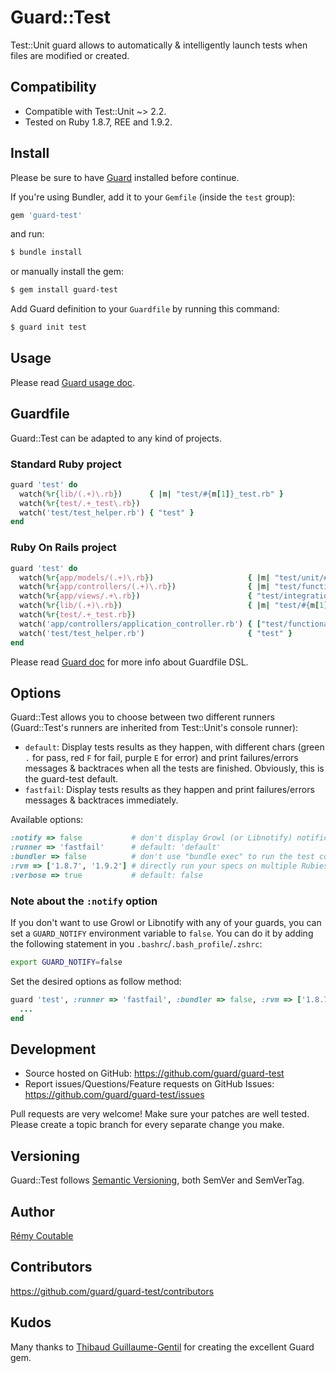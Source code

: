 # Guard::Test

Test::Unit guard allows to automatically & intelligently launch tests when files are modified or created.

## Compatibility

- Compatible with Test::Unit ~> 2.2.
- Tested on Ruby 1.8.7, REE and 1.9.2.

## Install

Please be sure to have [Guard](https://github.com/guard/guard) installed before continue.

If you're using Bundler, add it to your `Gemfile` (inside the `test` group):
```ruby
gem 'guard-test'
```

and run:
```bash
$ bundle install
```

or manually install the gem:
```bash
$ gem install guard-test
```

Add Guard definition to your `Guardfile` by running this command:
```bash
$ guard init test
```

## Usage

Please read [Guard usage doc](https://github.com/guard/guard#readme).

## Guardfile

Guard::Test can be adapted to any kind of projects.

### Standard Ruby project
```ruby
guard 'test' do
  watch(%r{lib/(.+)\.rb})      { |m| "test/#{m[1]}_test.rb" }
  watch(%r{test/.+_test\.rb})
  watch('test/test_helper.rb') { "test" }
end
```

### Ruby On Rails project
```ruby
guard 'test' do
  watch(%r{app/models/(.+)\.rb})                     { |m| "test/unit/#{m[1]}_test.rb" }
  watch(%r{app/controllers/(.+)\.rb})                { |m| "test/functional/#{m[1]}_test.rb" }
  watch(%r{app/views/.+\.rb})                        { "test/integration" }
  watch(%r{lib/(.+)\.rb})                            { |m| "test/#{m[1]}_test.rb" }
  watch(%r{test/.+_test.rb})
  watch('app/controllers/application_controller.rb') { ["test/functional", "test/integration"] }
  watch('test/test_helper.rb')                       { "test" }
end
```

Please read [Guard doc](https://github.com/guard/guard#readme) for more info about Guardfile DSL.

## Options

Guard::Test allows you to choose between two different runners (Guard::Test's runners are inherited from Test::Unit's console runner):

- `default`: Display tests results as they happen, with different chars (green `.` for pass, red `F` for fail, purple `E` for error) 
             and print failures/errors messages & backtraces when all the tests are finished. Obviously, this is the guard-test default.
- `fastfail`: Display tests results as they happen and print failures/errors messages & backtraces immediately.

Available options:
```ruby
:notify => false           # don't display Growl (or Libnotify) notification after the specs are done running, default: true
:runner => 'fastfail'      # default: 'default'
:bundler => false          # don't use "bundle exec" to run the test command, default: true if a you have a Gemfile
:rvm => ['1.8.7', '1.9.2'] # directly run your specs on multiple Rubies, default: nil
:verbose => true           # default: false
```

### Note about the `:notify` option

If you don't want to use Growl or Libnotify with any of your guards, you can set a `GUARD_NOTIFY` environment variable to `false`.
You can do it by adding the following statement in you `.bashrc`/`.bash_profile`/`.zshrc`:
```bash
export GUARD_NOTIFY=false
```

Set the desired options as follow method:
```ruby
guard 'test', :runner => 'fastfail', :bundler => false, :rvm => ['1.8.7', 'ree'] do
  ...
end
```

## Development

- Source hosted on GitHub: https://github.com/guard/guard-test
- Report issues/Questions/Feature requests on GitHub Issues: https://github.com/guard/guard-test/issues

Pull requests are very welcome!
Make sure your patches are well tested.
Please create a topic branch for every separate change you make.

## Versioning

Guard::Test follows [Semantic Versioning](http://semver.org), both SemVer and SemVerTag.

## Author

[Rémy Coutable](https://github.com/rymai)

## Contributors

https://github.com/guard/guard-test/contributors

## Kudos

Many thanks to [Thibaud Guillaume-Gentil](https://github.com/thibaudgg) for creating the excellent Guard gem.
